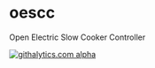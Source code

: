 oescc
=====

Open Electric Slow Cooker Controller


[![githalytics.com alpha](https://cruel-carlota.pagodabox.com/cd2e83e0e7bbaf3fff3a825c9aba39b7 "githalytics.com")](http://githalytics.com/bundgus/oescc)
